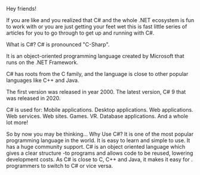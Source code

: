 Hey friends!

If you are like and you realized that C# and the whole .NET ecosystem is fun to work with or you are just getting your feet wet this is fast little series of articles for you to go through to get up and running with C#.

What is C#?
C# is pronounced "C-Sharp".

It is an object-oriented programming language created by Microsoft that runs on the .NET Framework.

C# has roots from the C family, and the language is close to other popular languages like C++ and Java.

The first version was released in year 2000. The latest version, C# 9 that was released in 2020.

C# is used for:
Mobile applications.
Desktop applications.
Web applications.
Web services.
Web sites.
Games.
VR.
Database applications.
And a whole lot more!

So by now you may be thinking... Why Use C#?
It is one of the most popular programming language in the world.
It is easy to learn and simple to use.
It has a huge community support.
C# is an object oriented language which gives a clear structure -to programs and allows code to be reused, lowering development costs.
As C# is close to C, C++ and Java, it makes it easy for .
programmers to switch to C# or vice versa.
